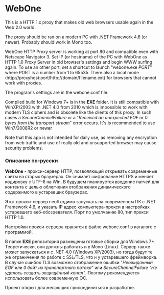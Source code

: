 ﻿# WebOne
This is a HTTP 1.x proxy that makes old web browsers usable again in the Web 2.0 world.

The proxy should be ran on a modern PC with .NET Framework 4.6 (or newer).
Probably should work in Mono too.

WebOne HTTP Proxy server is working at port 80 and compatible even with Netscape Navigator 3. Set IP (or hostname) of the PC with WebOne as HTTP 1.0 Proxy Server in old browser's settings and begin WWW surfing again. To use an other port, set a shortcut to launch "webone.exe _PORT_" where PORT is a number from 1 to 65535. There also a local mode (http://proxyhost:port/http://domain/filename.ext) for browsers that cannot work with proxies.

The program's settings are in the webone.conf file.

Compiled build for Windows 7+ is in the __EXE__ folder. It is still compatible with WinXP/2003 with .NET 4.0 from 2010 which is impossible to work with modern TLS ciphers and is obsolete like the clients of this proxy. In such cases a _SecureChannelFailure_ or a "_Received an unexpected EOF or 0 bytes from the transport stream_" error occurs. It's is recommended to use Win7/2008R2 or newer

Note that this app is not intended for daily use, as removing any encryption from web traffic and use of really old and unsupported browser may cause security problems.

### Описание по-русски
__WebOne__ - прокси-сервер HTTP, позволяющий открывать современные сайты на старых браузерах. Он снимает шифрование HTTPS и меняет кодировку с UTF-8 на Win. В будущем планируется введение патчей для контента с целью облегчения отображения динамического содержимого в устаревших браузерах.

Этот прокси-сервер необходимо запускать на современном ПК с .NET Framework 4.6, и указать IP адрес компьютера-прокси в настройках устаревшего веб-обозревателя. Порт по умолчанию 80, тип прокси HTTP 1.0.

Настройки прокси-сервера хранятся в файле webone.conf в каталоге с программой.

В папке __EXE__ репозитория размещены готовые сборки для Windows 7+. Теоретически, они должны работать и в Mono (Linux). Сервер также может запускаться и с .NET 4.0 (Windows XP/2003), но тогда будут те же ограничения по работе с SSL/TLS, что и у устаревшего фреймворка. В случае ошибок TLS возможно отображение ошибки "_Неожиданный EOF или 0 байт из транспортного потока_" или _SecureChannelFailure "Не удалось создать защищённый канал"_. Поэтому рекомендуется использовать более современную ОС.

Проект открыт для желающих присоединиться к разработке.